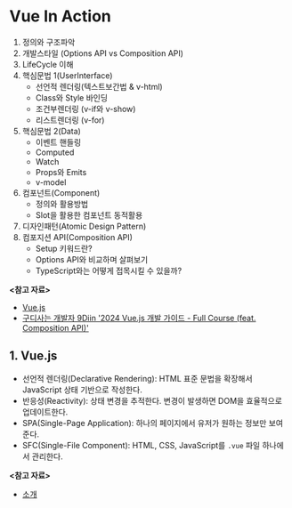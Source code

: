 # Vue In Action

1. 정의와 구조파악
2. 개발스타일 (Options API vs Composition API)
3. LifeCycle 이해
4. 핵심문법 1(UserInterface)
    - 선언적 렌더링(텍스트보간법 & v-html)
    - Class와 Style 바인딩
    - 조건부렌더링 (v-if와 v-show)
    - 리스트렌더링 (v-for)
5. 핵심문법 2(Data)
    - 이벤트 핸들링
    - Computed
    - Watch
    - Props와 Emits
    - v-model
6. 컴포넌트(Component)
    - 정의와 활용방법
    - Slot을 활용한 컴포넌트 동적활용
7. 디자인패턴(Atomic Design Pattern)
8. 컴포지션 API(Composition API)
    - Setup 키워드란?
    - Options API와 비교하며 살펴보기
    - TypeScript와는 어떻게 접목시킬 수 있을까?

**<참고 자료>**

* [Vue.js](https://ko.vuejs.org/guide/introduction.html)
* [구디사는 개발자 9Diin '2024 Vue.js 개발 가이드 - Full Course (feat. Composition API)'](https://youtu.be/9lWaIhE05m8?si=3gp1eK_cgxDXjpeQ)

## 1. Vue.js

* 선언적 렌더링(Declarative Rendering): HTML 표준 문법을 확장해서 JavaScript 상태 기반으로 작성한다.
* 반응성(Reactivity): 상태 변경을 추적한다. 변경이 발생하면 DOM을 효율적으로 업데이트한다.
* SPA(Single-Page Application): 하나의 페이지에서 유저가 원하는 정보만 보여준다.
* SFC(Single-File Component): HTML, CSS, JavaScript를 `.vue` 파일 하나에서 관리한다.

**<참고 자료>**

* [소개](https://ko.vuejs.org/guide/introduction.html)
